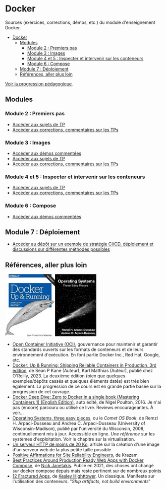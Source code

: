 # Docker

Sources (exercices, corrections, démos, etc.) du module d'enseignement Docker.

- [Docker](#docker)
  - [Modules](#modules)
    - [Module 2 : Premiers pas](#module-2--premiers-pas)
    - [Module 3 : Images](#module-3--images)
    - [Module 4 et 5 : Inspecter et intervenir sur les conteneurs](#module-4-et-5--inspecter-et-intervenir-sur-les-conteneurs)
    - [Module 6 : Compose](#module-6--compose)
  - [Module 7 : Déploiement](#module-7--déploiement)
  - [Références, aller plus loin](#références-aller-plus-loin)


[Voir la progression pédagogique](./progression.md).

## Modules

### Module 2 : Premiers pas

- [Accéder aux sujets de TP](./module-02/module-02-tp-clean.md)
- [Accéder aux corrections, commentaires sur les TPs](./module-02/tps-corrections/)

### Module 3 : Images

- [Accéder aux démos commentées](./module-03/demos/)
- [Accéder aux sujets de TP](./module-03/module-03-tp-clean.md)
- [Accéder aux corrections, commentaires sur les TPs](./module-03/correction-tp/)

### Module 4 et 5 : Inspecter et intervenir sur les conteneurs

- [Accéder aux sujets de TP](./module-05/module-05-tp-clean.md)
- [Accéder aux corrections, commentaires sur les TPs](./module-05/correction-tp/)

### Module 6 : Compose

- [Accéder aux démos commentées](./module-06/demo-services-options/)

## Module 7 : Déploiement

- [Accéder au dépôt sur un exemple de stratégie CI/CD, déploiement et discussions sur différentes méthodes possibles](https://github.com/paul-schuhm/docker-workflow-cicd)

## Références, aller plus loin

<img src="./assets/docker-up-and-running-2nd.jpeg" height=200><img src="./assets/os-three-easy-pieces.jpg" height=200>


- [Open Container Initiative (OCI)](https://opencontainers.org/), gouvernance pour maintenir et garantir des standards ouverts sur les formats de conteneurs et de leurs environnement d'exécution. En font partie Docker Inc., Red Hat, Google, etc.
- [Docker: Up & Running: Shipping Reliable Containers in Production, 3rd edition](https://www.amazon.fr/Docker-Shipping-Reliable-Containers-Production/dp/1098131827/ref=pd_sbs_d_sccl_3_2/261-8003303-3459731), de Sean P Kane (Auteur), Karl Matthias (Auteur), publié chez O'Reilly, 2023. La deuxième édition (bien que quelques exemples/dépôts cassés et quelques éléments datés) est très bien également. La progression de ce cours est en grande partie basée sur la progression de cet ouvrage.
- [Docker Deep Dive: Zero to Docker in a single book (Mastering Containers 1) (English Edition)](), auto édité, de Nigel Poulton, 2016. Je n'ai pas (encore) parcouru ou utilisé ce livre. Reviews encourageantes. À voir...
- [Operating Systems, three easy pieces](https://pages.cs.wisc.edu/~remzi/OSTEP/), ou le *Comet OS Book*, de Remzi H. Arpaci-Dusseau and Andrea C. Arpaci-Dusseau (University of Wisconsin-Madison), publié par l'université du Wisconsin, 2008, continuellement mis à jour. Accessible en ligne. *Une référence* sur les systèmes d'exploitation. Voir le chapitre sur la virtualisation.
- [Un serveur HTTP de moins de 20 Ko](https://lafor.ge/http-smol/), article sur la création d'une image d'un serveur web de la plus petite taille possible
- [Positive Affirmations for Site Reliability Engineers](https://www.youtube.com/watch?v=ia8Q51ouA_s), de Krazam
- [Best Practices Around Production Ready Web Apps with Docker Compose](https://nickjanetakis.com/blog/best-practices-around-production-ready-web-apps-with-docker-compose), de [Nick Janetakis](https://nickjanetakis.com/about). Publié en 2021, des choses ont changé sur docker compose depuis mais reste pertinent sur de nombreux points 
- [12 Fractured Apps](https://medium.com/@kelseyhightower/12-fractured-apps-1080c73d481c#.smga9216i), de [Kesley Highttower](https://en.wikipedia.org/wiki/Kelsey_Hightower). Un classique. Manifeste sur l'utilisation des conteneurs. "*Ship artifacts, not build environments*"